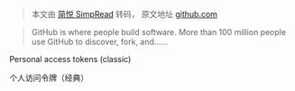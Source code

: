 > 本文由 [简悦 SimpRead](http://ksria.com/simpread/) 转码， 原文地址 [github.com](https://github.com/settings/tokens)

> GitHub is where people build software. More than 100 million people use GitHub to discover, fork, and......

Personal access tokens (classic)

  
个人访问令牌（经典）